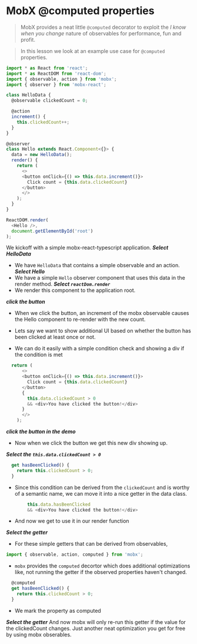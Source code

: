 # MobX @computed properties
> MobX provides a neat little `@computed` decorator to exploit the *I know when you change* nature of observables for performance, fun and profit. 

> In this lesson we look at an example use case for `@computed` properties.


```js
import * as React from 'react';
import * as ReactDOM from 'react-dom';
import { observable, action } from 'mobx';
import { observer } from 'mobx-react';

class HelloData {
  @observable clickedCount = 0;

  @action
  increment() {
    this.clickedCount++;
  }
}

@observer
class Hello extends React.Component<{}> {
  data = new HelloData();
  render() {
    return (
      <>
      <button onClick={() => this.data.increment()}>
        Click count = {this.data.clickedCount}
      </button>
      </>
    );
  }
}

ReactDOM.render(
  <Hello />,
  document.getElementById('root')
);

```
We kickoff with a simple mobx-react-typescript application.
***Select HelloData***
* We have `HelloData` that contains a simple observable and an action.
***Select Hello***
* We have a simple `Hello` observer component that uses this data in the render method.
***Select `reactDom.render`***
* We render this component to the application root.

***click the button***
* When we click the button, an increment of the mobx observable causes the Hello component to re-render with the new count.

* Lets say we want to show additional UI based on whether the button has been clicked at least once or not. 
* We can do it easily with a simple condition check and showing a div if the condition is met

```js
  return (
      <>
      <button onClick={() => this.data.increment()}>
        Click count = {this.data.clickedCount}
      </button>
      {
        this.data.clickedCount > 0
        && <div>You have clicked the button!</div>
      }
      </>
    );
```
***click the button in the demo***
* Now when we click the button we get this new div showing up.

***Select the `this.data.clickedCount > 0`***

```js
  get hasBeenClicked() {
    return this.clickedCount > 0;
  }  
```
* Since this condition can be derived from the `clickedCount` and is worthy of a semantic name, we can move it into a nice getter in the data class.


```js
        this.data.hasBeenClicked
        && <div>You have clicked the button!</div>
```
* And now we get to use it in our render function

***Select the getter***
* For these simple getters that can be derived from observables, 

```js
import { observable, action, computed } from 'mobx';
```
* `mobx` provides the `computed` decortor which does additional optimizations like, not running the getter if the observed properties haven't changed.

```js
  @computed
  get hasBeenClicked() {
    return this.clickedCount > 0;
  }
```
* We mark the property as computed 

***Select the getter***
And now mobx will only re-run this getter if the value for the clickedCount changes. Just another neat optimization you get for free by using mobx obserables.
